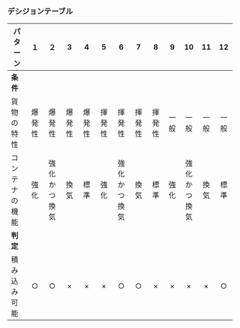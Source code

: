 ### デシジョンテーブル
| パターン        |１|２|3|4|5|6|7|8|9|10|11|12|
|-------------|:---:|:---:|:---:|:---:|:---:|:---:|:---:|:---:|:---:|:---:|:---:|:---:|
| **条件**      |||||||||||||
| 貨物の<br>特性   |爆発性|爆発性|爆発性|爆発性|揮発性|揮発性|揮発性|揮発性|一般|一般|一般|一般|
 | コンテナ<br>の機能 |強化|強化<br>かつ<br>換気|換気|標準|強化|強化<br>かつ<br>換気|換気|標準|強化|強化<br>かつ<br>換気|換気|標準|
 | **判定**      |||||||||||||
 | 積み込み<br>可能  |○|○|×|×|×|○|○|×|×|×|×|○|
 